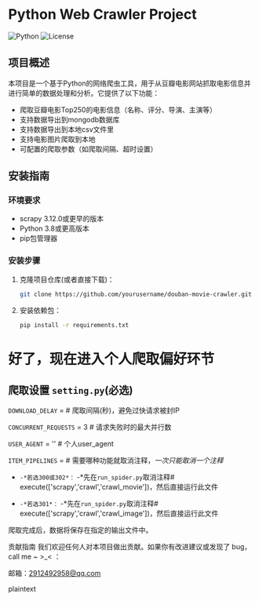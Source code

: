 # Python Web Crawler Project

![Python](https://img.shields.io/badge/Python-3.8%2B-blue.svg)
![License](https://img.shields.io/badge/License-MIT-green.svg)

## 项目概述

本项目是一个基于Python的网络爬虫工具，用于从豆瓣电影网站抓取电影信息并进行简单的数据处理和分析。它提供了以下功能：

- 爬取豆瓣电影Top250的电影信息（名称、评分、导演、主演等）
- 支持数据导出到mongodb数据库
- 支持数据导出到本地csv文件里
- 支持电影图片爬取到本地
- 可配置的爬取参数（如爬取间隔、超时设置）

## 安装指南

### 环境要求
- scrapy 3.12.0或更早的版本
- Python 3.8或更高版本
- pip包管理器


### 安装步骤

1. 克隆项目仓库(或者直接下载)：
   ```bash
   git clone https://github.com/yourusername/douban-movie-crawler.git

2. 安装依赖包：
   ```bash
   pip install -r requirements.txt

# 好了，现在进入个人爬取偏好环节 


## 爬取设置 `setting.py`(必选)
`DOWNLOAD_DELAY` =   # 爬取间隔(秒)，避免过快请求被封IP

`CONCURRENT_REQUESTS` = 3  # 请求失败时的最大并行数

`USER_AGENT` = ''  # 个人user_agent

`ITEM_PIPELINES` = # 需要哪种功能就取消注释，_一次只能取消一个注释_
   
  - ```-*若选300或302*：```
      -*先在`run_spider.py`取消注释# execute(['scrapy','crawl','crawl_movie'])，然后直接运行此文件
   
  - ```-*若选301*：```
      -*先在`run_spider.py`取消注释# execute(['scrapy','crawl','crawl_image'])，然后直接运行此文件


爬取完成后，数据将保存在指定的输出文件中。



贡献指南
我们欢迎任何人对本项目做出贡献。如果你有改进建议或发现了 bug，call me ~  >_< ：



邮箱：2912492958@qq.com

plaintext

